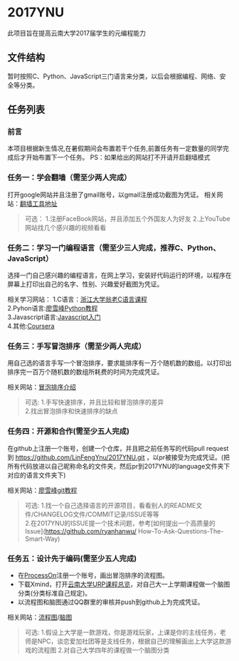 # 2017YNU
此项目旨在提高云南大学2017届学生的元编程能力

## 文件结构
暂时按照C、Python、JavaScript三门语言来分类，以后会根据编程、网络、安全等分类。

## 任务列表

### 前言
本项目根据新生情况,在暑假期间会布置若干个任务,前置任务有一定数量的同学完成后才开始布置下一个任务。
PS：如果给出的网站打不开请开启翻墙模式

### 任务一：学会翻墙（需至少两人完成）
打开google网站并且注册了gmail账号，以gmail注册成功截图为凭证。
相关网站：[翻墙工具地址](https://github.com/getlantern/forum/issues/833)

>可选：
1.注册FaceBook网站，并且添加五个外国友人为好友
2.上YouTube网站找几个感兴趣的视频看看

### 任务二：学习一门编程语言（需至少三人完成，推荐C、Python、JavaScript）
选择一门自己感兴趣的编程语言，在网上学习，安装好代码运行的环境，以程序在屏幕上打印出自己的名字、性别、兴趣爱好截图为凭证。

相关学习网站：
1.C语言：[浙江大学翁老C语言课程](http://study.163.com/curricula/cs.htm)  
2.Pyhon语言:[廖雪峰Python教程](https://www.liaoxuefeng.com/wiki/0014316089557264a6b348958f449949df42a6d3a2e542c000)  
3.Javascript语言:[Javascript入门](http://www.freecodecamp.cn/challenges/comment-your-javascript-code)  
4.其他:[Coursera](https://www.coursera.org/)  

### 任务三：手写冒泡排序（需至少两人完成）
用自己选的语言手写一个冒泡排序，要求能排序有一万个随机数的数组。以打印出排序完一百万个随机数的数组所耗费的时间为完成凭证。

相关网站：[冒泡排序介绍](https://zh.wikipedia.org/wiki/%E5%86%92%E6%B3%A1%E6%8E%92%E5%BA%8F)

>可选:
1.手写快速排序，并且比较和冒泡排序的差异  
2.找出冒泡排序和快速排序的缺点  

### 任务四：开源和合作(需至少五人完成)
在github上注册一个账号，创建一个仓库，并且把之前任务写的代码pull request到  https://github.com/LinFengYnu/2017YNU.git  ，以pr被接受为完成凭证。(把所有代码放进以自己昵称命名的文件夹，然后pr到2017YNU的language文件夹下对应的语言文件夹下)

相关网站：[廖雪峰git教程](https://www.liaoxuefeng.com/wiki/0013739516305929606dd18361248578c67b8067c8c017b000)

>可选:
1.找一个自己选择语言的开源项目，看看别人的README文件/CHANGELOG文件/COMMIT记录/ISSUE等等  
2.在2017YNU的ISSUE提一个技术问题，参考[如何提出一个高质量的Issue](https://github.com/ryanhanwu/  How-To-Ask-Questions-The-Smart-Way)

### 任务五：设计先于编码(需至少五人完成)

* 在[ProcessOn](https://www.processon.com/)注册一个账号，画出冒泡排序的流程图。
* 下载Xmind，打开[云南大学URP课程总览](http://202.203.209.96/v5/#/teachClassOverview)，对自己大一上学期课程做一个脑图分类(分类标准自己规定)。
* 以流程图和脑图通过QQ群里的审核并push到github上为完成凭证。

相关网站：[流程图](https://en.wikipedia.org/wiki/Flowchart)/[脑图](https://en.wikipedia.org/wiki/Mind_map)

>可选:
1.假设上大学是一款游戏，你是游戏玩家，上课是你的主线任务，老师是NPC，谈恋爱加社团等是支线任务，根据自己的理解画出上大学这款游戏的流程图
2.对自己大学四年的课程做一个脑图分类

